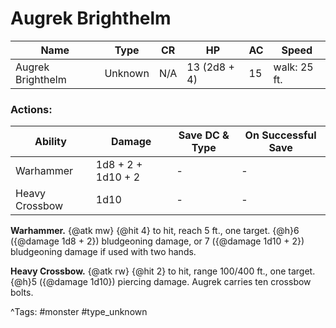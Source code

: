 # Augrek Brighthelm

| Name | Type | CR | HP | AC | Speed |
|------|------|----|----|----|-------|
| Augrek Brighthelm | Unknown | N/A | 13 (2d8 + 4) | 15 | walk: 25 ft. |

### Actions:

| Ability | Damage | Save DC & Type | On Successful Save |
|---------|--------|----------------|--------------------|
| Warhammer | 1d8 + 2 + 1d10 + 2 | - | - |
| Heavy Crossbow | 1d10 | - | - |


**Warhammer.** {@atk mw} {@hit 4} to hit, reach 5 ft., one target. {@h}6 ({@damage 1d8 + 2}) bludgeoning damage, or 7 ({@damage 1d10 + 2}) bludgeoning damage if used with two hands.

**Heavy Crossbow.** {@atk rw} {@hit 2} to hit, range 100/400 ft., one target. {@h}5 ({@damage 1d10}) piercing damage. Augrek carries ten crossbow bolts.

^Tags: #monster #type_unknown